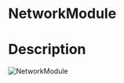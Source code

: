 # NetworkModule

# Description

![NetworkModule](https://user-images.githubusercontent.com/11663118/227776318-313eae70-8296-479d-a668-e350cd52b708.PNG)
